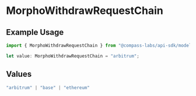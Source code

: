 # MorphoWithdrawRequestChain

## Example Usage

```typescript
import { MorphoWithdrawRequestChain } from "@compass-labs/api-sdk/models/components";

let value: MorphoWithdrawRequestChain = "arbitrum";
```

## Values

```typescript
"arbitrum" | "base" | "ethereum"
```